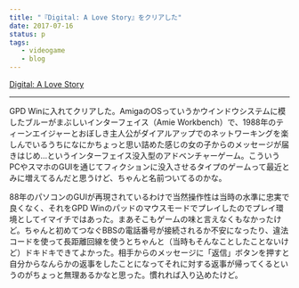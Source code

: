 ```yaml
---
title: "『Digital: A Love Story』をクリアした"
date: 2017-07-16
status: p
tags:
   - videogame
   - blog
---
```


[Digital: A Love Story](http://scoutshonour.com/digital/jp.html)

---

GPD Winに入れてクリアした。AmigaのOSっていうかウインドウシステムに模したブルーがまぶしいインターフェイス（Amie Workbench）で、1988年のティーンエイジャーとおぼしき主人公がダイアルアップでのネットワーキングを楽しんでいるうちになにかちょっと思い詰めた感じの女の子からのメッセージが届きはじめ…というインターフェイス没入型のアドベンチャーゲーム。こういうPCやスマホのGUIを通じてフィクションに没入させるタイプのゲームって最近とみに増えてるんだと思うけど、ちゃんと名前ついてるのかな。

88年のパソコンのGUIが再現されているわけで当然操作性は当時の水準に忠実で良くなく、それをGPD Winのパッドのマウスモードでプレイしたのでプレイ環境としてイマイチではあった。まあそこもゲームの味と言えなくもなかったけど。ちゃんと初めてつなぐBBSの電話番号が接続されるか不安になったり、違法コードを使って長距離回線を使うとちゃんと（当時もそんなことしたことないけど）ドキドキできてよかった。相手からのメッセージに「返信」ボタンを押すと自分からなんらかの返事をしたことになってそれに対する返事が帰ってくるというのがちょっと無理あるかなと思った。慣れれば入り込めたけど。
